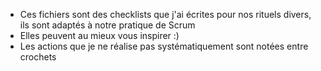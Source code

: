 * Ces fichiers sont des checklists que j'ai écrites pour nos rituels divers, ils sont adaptés à notre pratique de Scrum
* Elles peuvent au mieux vous inspirer :)
* Les actions que je ne réalise pas systématiquement sont notées entre crochets
